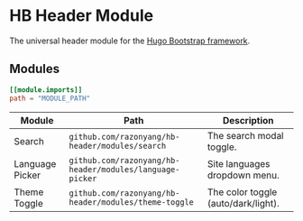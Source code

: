 # HB Header Module

The universal header module for the [Hugo Bootstrap framework](https://github.com/razonyang/hb).

## Modules

```toml
[[module.imports]]
path = "MODULE_PATH"
```

| Module | Path | Description
|---|---|---
| Search | `github.com/razonyang/hb-header/modules/search` | The search modal toggle.
| Language Picker | `github.com/razonyang/hb-header/modules/language-picker` | Site languages dropdown menu.
| Theme Toggle | `github.com/razonyang/hb-header/modules/theme-toggle` | The color toggle (auto/dark/light).
